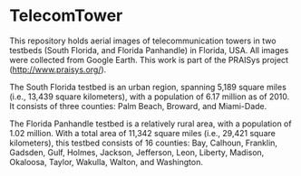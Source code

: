 # TelecomTower
This repository holds aerial images of telecommunication towers in two testbeds (South Florida, and Florida Panhandle) in Florida, USA. All images were collected from Google Earth. This work is part of the PRAISys project (http://www.praisys.org/). 

The South Florida testbed is an urban region, spanning 5,189 square miles (i.e., 13,439 square kilometers), with a population of 6.17 million as of 2010. It consists of three counties: Palm Beach, Broward, and Miami-Dade. 

The Florida Panhandle testbed is a relatively rural area, with a population of 1.02 million. With a total area of 11,342 square miles (i.e., 29,421 square kilometers), this testbed consists of 16 counties: Bay, Calhoun, Franklin, Gadsden, Gulf, Holmes, Jackson, Jefferson, Leon, Liberty, Madison, Okaloosa, Taylor, Wakulla, Walton, and Washington. 

